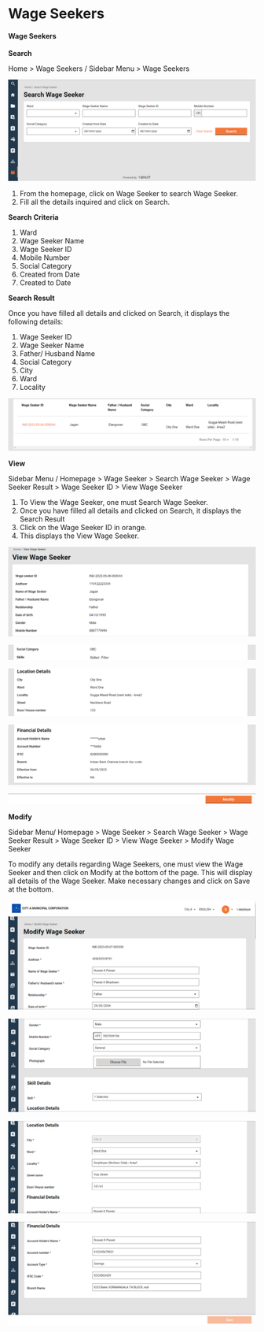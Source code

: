 # Wage Seekers

#### Wage Seekers <a href="#_nqcc078uyvo1" id="_nqcc078uyvo1"></a>

**Search**

Home > Wage Seekers / Sidebar Menu > Wage Seekers

![](<../../../../../../../.gitbook/assets/0 (9).png>)

1. From the homepage, click on Wage Seeker to search Wage Seeker.
2. Fill all the details inquired and click on Search.

**Search Criteria**

1. Ward
2. Wage Seeker Name
3. Wage Seeker ID
4. Mobile Number
5. Social Category
6. Created from Date
7. Created to Date



**Search Result**

Once you have filled all details and clicked on Search, it displays the following details:

1. Wage Seeker ID
2. Wage Seeker Name
3. Father/ Husband Name
4. Social Category
5. City
6. Ward
7. Locality

![](<../../../../../../../.gitbook/assets/1 (10).png>)

**View**

Sidebar Menu / Homepage > Wage Seeker > Search Wage Seeker > Wage Seeker Result > Wage Seeker ID > View Wage Seeker

1. To View the Wage Seeker, one must Search Wage Seeker.
2. Once you have filled all details and clicked on Search, it displays the Search Result
3. Click on the Wage Seeker ID in orange.
4. This displays the View Wage Seeker.

![](<../../../../../../../.gitbook/assets/2 (6).png>)

![](<../../../../../../../.gitbook/assets/3 (1).png>)

![](<../../../../../../../.gitbook/assets/4 (8).png>)

![](<../../../../../../../.gitbook/assets/5 (4).png>)

![](<../../../../../../../.gitbook/assets/6 (8).png>)

**Modify**

Sidebar Menu/ Homepage > Wage Seeker > Search Wage Seeker > Wage Seeker Result > Wage Seeker ID > View Wage Seeker > Modify Wage Seeker

To modify any details regarding Wage Seekers, one must view the Wage Seeker and then click on Modify at the bottom of the page. This will display all details of the Wage Seeker. Make necessary changes and click on Save at the bottom.

![](<../../../../../../../.gitbook/assets/7 (4).png>)

![](<../../../../../../../.gitbook/assets/8 (4).png>)

![](<../../../../../../../.gitbook/assets/9 (10).png>)

![](<../../../../../../../.gitbook/assets/10 (3).png>)

